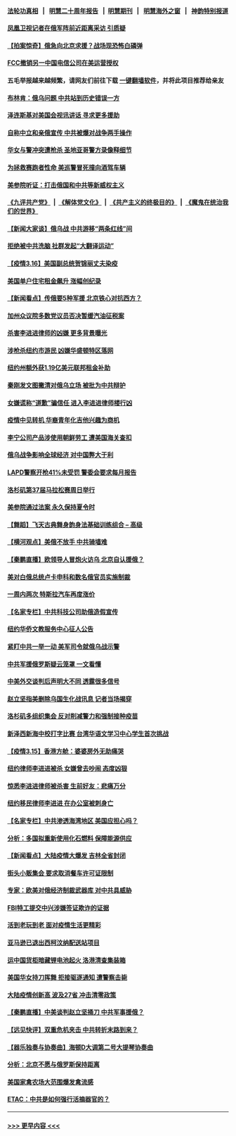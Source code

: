 #### [法轮功真相](https://github.com/gfw-breaker/truth/blob/master/README.md?t=0) &nbsp;&nbsp;|&nbsp;&nbsp; [明慧二十周年报告](https://github.com/gfw-breaker/mh-reports/blob/master/README.md?t=0) &nbsp;&nbsp;|&nbsp;&nbsp;[明慧期刊](https://github.com/gfw-breaker/mh-qikan) &nbsp;&nbsp;|&nbsp;&nbsp; [明慧海外之窗](https://github.com/gfw-breaker/mh-news/blob/master/README.md?t=0) &nbsp;&nbsp;|&nbsp;&nbsp; [神韵特别报道](https://github.com/gfw-breaker/mh-news/blob/master/shenyun.md?t=0)
#### [凤凰卫视记者在俄军阵前近距离采访 引质疑](../pages/nsc412/n13651165.md?t=03170401) 
#### [【拍案惊奇】俄急向北京求援？战场现恐怖白磷弹](../pages/nsc412/n13650714.md?t=03170401) 
#### [FCC撤销另一中国电信公司在美运营授权](../pages/nsc412/n13651078.md?t=03170401) 
#### 五毛举报越来越频繁，请网友们前往下载 [一键翻墙软件](https://github.com/gfw-breaker/ssr-accounts)，并将此项目推荐给亲友
#### [布林肯：俄乌问题 中共站到历史错误一方](../pages/nsc412/n13651053.md?t=03170401) 
#### [泽连斯基对美国会视讯讲话 寻求更多援助](../pages/nsc412/n13650906.md?t=03170401) 
#### [自称中立和亲俄宣传 中共被爆对战争两手操作](../pages/nsc412/n13650420.md?t=03170401) 
#### [华女与警冲突遭枪杀 圣地亚哥警方录像释细节](../pages/nsc412/n13649529.md?t=03170401) 
#### [为拯救赛跑者性命 美巡警冒死撞向酒驾车辆](../pages/nsc412/n13650245.md?t=03170401) 
#### [美参院听证：打击俄国和中共等新威权主义](../pages/nsc412/n13650648.md?t=03170401) 
#### [《九评共产党》](https://github.com/begood0513/9ping.md/blob/master/README.md) &nbsp;|&nbsp; [《解体党文化》](../../../../jtdwh.md/blob/master/README.md)  &nbsp;|&nbsp; [《共产主义的终极目的》](../../../../gczydzjmd.md/blob/master/README.md) &nbsp;|&nbsp; [《魔鬼在统治我们的世界》](../../../../mgztzwmdsj.md/blob/master/README.md) 
#### [【新闻大家谈】俄乌战 中共游移“两条红线”间](../pages/nsc412/n13648890.md?t=03170401) 
#### [拒绝被中共洗脑 社群发起“大翻译运动”](../pages/nsc412/n13650120.md?t=03170401) 
#### [【疫情3.16】美国副总统贺锦丽丈夫染疫](../pages/nsc412/n13649709.md?t=03170401) 
#### [美国单户住宅租金飙升 涨幅创纪录](../pages/nsc412/n13648289.md?t=03170401) 
#### [【新闻看点】传俄要5种军援 北京铁心对抗西方？](../pages/nsc412/n13648413.md?t=03170401) 
#### [加州众议院多数党议员否决暂缓汽油征税案](../pages/nsc412/n13649200.md?t=03170401) 
#### [杀害李进进律师的凶嫌  更多背景曝光](../pages/nsc412/n13649222.md?t=03170401) 
#### [涉枪杀纽约市游民 凶嫌华盛顿特区落网](../pages/nsc412/n13649242.md?t=03170401) 
#### [纽约州额外获1.19亿美元联邦租金补助](../pages/nsc412/n13649239.md?t=03170401) 
#### [秦刚发文图撇清对俄乌立场 被批为中共辩护](../pages/nsc412/n13649053.md?t=03170401) 
#### [女嫌谎称“道歉”骗信任 进入李进进律师楼行凶](../pages/nsc412/n13649236.md?t=03170401) 
#### [疫情中见转机 华裔青年化吉他兴趣为商机](../pages/nsc412/n13649065.md?t=03170401) 
#### [李宁公司产品涉使用朝鲜劳工 遭美国海关查扣](../pages/nsc412/n13648805.md?t=03170401) 
#### [俄乌战争影响全球经济 对中国弊大于利](../pages/nsc412/n13649011.md?t=03170401) 
#### [LAPD警察开枪41%未受罚 警委会要求每月报告](../pages/nsc412/n13649005.md?t=03170401) 
#### [洛杉矶第37届马拉松赛周日举行](../pages/nsc412/n13648889.md?t=03170401) 
#### [美参院通过法案 永久保持夏令时](../pages/nsc412/n13648564.md?t=03170401) 
#### [【舞蹈】飞天古典舞身韵身法基础训练组合 – 高级](../pages/nsc412/n13648755.md?t=03170401) 
#### [【横河观点】美俄不放手 中共骑墙难](../pages/nsc412/n13648615.md?t=03170401) 
#### [【秦鹏直播】欧领导人冒炮火访乌 北京自认援俄？](../pages/nsc412/n13648602.md?t=03170401) 
#### [美对白俄总统卢卡申科和数名俄官员实施制裁](../pages/nsc412/n13648635.md?t=03170401) 
#### [一周内两次 特斯拉汽车再度涨价](../pages/nsc412/n13648301.md?t=03170401) 
#### [【名家专栏】中共科技公司助俄造假宣传](../pages/nsc412/n13647728.md?t=03170401) 
#### [纽约华侨文教服务中心征人公告](../pages/nsc412/n13648521.md?t=03170401) 
#### [紧盯中共一举一动 美军司令就俄乌战示警](../pages/nsc412/n13648238.md?t=03170401) 
#### [中共军援俄罗斯疑云笼罩 一文看懂](../pages/nsc412/n13648233.md?t=03170401) 
#### [中美外交谈判后声明大不同 透露很多信号](../pages/nsc412/n13648223.md?t=03170401) 
#### [赵立坚指美删除乌国生化战讯息 记者当场揭穿](../pages/nsc412/n13648112.md?t=03170401) 
#### [洛杉矶多组织集会 反对削减警力和强制接种疫苗](../pages/nsc412/n13646552.md?t=03170401) 
#### [新泽西新海中校打字比赛 台湾华语文学习中心学生首次挑战](../pages/nsc412/n13648115.md?t=03170401) 
#### [【疫情3.15】香港方舱：婆婆房外无助痛哭](../pages/nsc412/n13647182.md?t=03170401) 
#### [纽约律师李进进被杀 女嫌曾去吵闹 态度凶狠](../pages/nsc412/n13647131.md?t=03170401) 
#### [惊悉李进进律师被杀害 生前好友：悲痛万分](../pages/nsc412/n13647096.md?t=03170401) 
#### [纽约移民律师李进进 在办公室被刺身亡](../pages/nsc412/n13646840.md?t=03170401) 
#### [【名家专栏】中共渗透海湾地区 美国应担心吗？](../pages/nsc412/n13642995.md?t=03170401) 
#### [分析：多国拟重新使用化石燃料 保障能源供应](../pages/nsc412/n13647267.md?t=03170401) 
#### [【新闻看点】大陆疫情大爆发 吉林全省封闭](../pages/nsc412/n13645791.md?t=03170401) 
#### [街头小贩集会 要求取消餐车许可证限制](../pages/nsc412/n13646218.md?t=03170401) 
#### [专家：欧美对俄经济制裁武器库 对中共具威胁](../pages/nsc412/n13646597.md?t=03170401) 
#### [FBI特工提交中兴涉嫌签证欺诈的证据](../pages/nsc412/n13646447.md?t=03170401) 
#### [活到老玩到老 面对疫情生活更精彩](../pages/nsc412/n13646767.md?t=03170401) 
#### [亚马逊已退出西柯汶纳配送站项目](../pages/nsc412/n13646751.md?t=03170401) 
#### [运中国货柜暗藏锂电池起火 洛港清查集装箱](../pages/nsc412/n13646599.md?t=03170401) 
#### [美国华女持刀挥舞 拒接驱逐通知 遭警察击毙](../pages/nsc412/n13646561.md?t=03170401) 
#### [大陆疫情创新高 波及27省 冲击清零政策](../pages/nsc412/n13646360.md?t=03170401) 
#### [【秦鹏直播】中美谈判赵立坚捅刀 中共军事援俄？](../pages/nsc412/n13646324.md?t=03170401) 
#### [【远见快评】双重危机夹击 中共转折末路到来？](../pages/nsc412/n13646343.md?t=03170401) 
#### [【器乐独奏与协奏曲】海顿D大调第二号大提琴协奏曲](../pages/nsc412/n13646389.md?t=03170401) 
#### [分析：北京不愿与俄罗斯保持距离](../pages/nsc412/n13646157.md?t=03170401) 
#### [美国家禽农场大范围爆发禽流感](../pages/nsc412/n13646246.md?t=03170401) 
#### [ETAC：中共是如何强行活摘器官的？](../pages/nsc412/n13605294.md?t=03170401) 

----
#### [ >>> 更早内容 <<< ](../indexes/nsc412-earlier.md)
